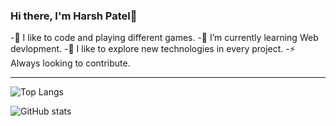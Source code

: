 ### Hi there, I'm Harsh Patel👋

-🌱 I like to code and playing different games.
-🔭 I’m currently learning Web devlopment.
-🤔 I like to explore new technologies in every project.
-⚡ Always looking to contribute.


---
![Top Langs](https://github-readme-stats.vercel.app/api/top-langs/?username=kavania2002&theme=light)

![GitHub stats](https://github-readme-stats.vercel.app/api?username=kavania2002&show_icons=true&theme=light)
